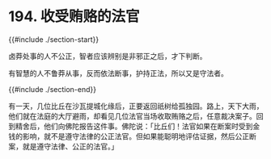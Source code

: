 # 194. 收受贿赂的法官
{{#include ./section-start}}

卤莽处事的人不公正，智者应该辨别是非邪正之后，才下判断。



有智慧的人不鲁莽从事，反而依法断事，护持正法，所以又是守法者。

{{#include ./section-end}}

有一天，几位比丘在沙瓦提城化缘后，正要返回祇树给孤独园。路上，天下大雨，他们就在法庭的大厅避雨，却看见几位法官当场收取贿赂之后，任意裁决案子。回到精舍后，他们向佛陀报告这件事。佛陀说：「比丘们！法官如果在断案时受到金钱的影响，就不是遵守法律的公正法官。但如果能聪明地评估证据，然后公正断案，就是遵守法律、公正的法官。」

